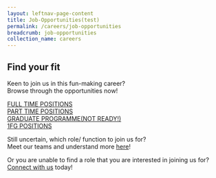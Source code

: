 ```yaml
---
layout: leftnav-page-content
title: Job-Opportunities(test)
permalink: /careers/job-opportunities
breadcrumb: job-opportunities
collection_name: careers
---
```

## Find your fit
  Keen to join us in this fun-making career?  
  Browse through the opportunities now!
  
  [FULL TIME POSITIONS][1]  
  [PART TIME POSITIONS][2]  
  [GRADUATE PROGRAMME(NOT READY!)][3]  
  [1FG POSITIONS][4]  
<!-- remember to change hyperlink for 5,6 to live site-->
Still uncertain, which role/ function to join us for?  
Meet our teams and understand more [here][5]!
  
Or you are unable to find a role that you are interested in joining us for?  
  [Connect with us][6] today!

[1]: <https://www.jobstreet.com.sg/career/sentosa_ft.htm> "Full Time POSITION"
[2]: <https://www.jobstreet.com.sg/career/sentosa_pt.htm> "PART Time POSITION"
[3]: <https://en.wikipedia.org/wiki/Hobbit#Lifestyle> "Hobbit lifestyles"
[4]: <https://www.jobstreet.com.sg/career/onefabergroup.htm> "1FG POSITION"
[5]: <https://isomer-sentosa-staging.netlify.com/careers/meet-the-teams/>
[6]: <https://isomer-sentosa-staging.netlify.com/careers/connect-with-us/>
